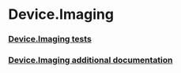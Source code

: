 # Device.Imaging
### [Device.Imaging tests](device_imaging_tests.md)
### [Device.Imaging additional documentation](device_imaging_additional_documentation.md)
